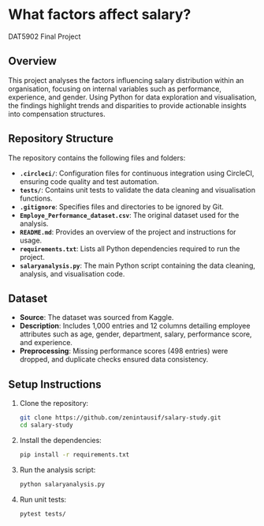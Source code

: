 # What factors affect salary?
DAT5902 Final Project

## **Overview**
This project analyses the factors influencing salary distribution within an organisation, focusing on internal variables such as performance, experience, and gender. Using Python for data exploration and visualisation, the findings highlight trends and disparities to provide actionable insights into compensation structures.

## **Repository Structure**
The repository contains the following files and folders:

- **`.circleci/`**: Configuration files for continuous integration using CircleCI, ensuring code quality and test automation.  
- **`tests/`**: Contains unit tests to validate the data cleaning and visualisation functions.  
- **`.gitignore`**: Specifies files and directories to be ignored by Git.  
- **`Employe_Performance_dataset.csv`**: The original dataset used for the analysis.  
- **`README.md`**: Provides an overview of the project and instructions for usage.  
- **`requirements.txt`**: Lists all Python dependencies required to run the project.  
- **`salaryanalysis.py`**: The main Python script containing the data cleaning, analysis, and visualisation code.

## **Dataset**
- **Source**: The dataset was sourced from Kaggle.  
- **Description**: Includes 1,000 entries and 12 columns detailing employee attributes such as age, gender, department, salary, performance score, and experience.  
- **Preprocessing**: Missing performance scores (498 entries) were dropped, and duplicate checks ensured data consistency.

## **Setup Instructions**
1. Clone the repository:  
   ```bash
   git clone https://github.com/zenintausif/salary-study.git
   cd salary-study
   ```

2. Install the dependencies:  
   ```bash
   pip install -r requirements.txt
   ```

3. Run the analysis script:  
   ```bash
   python salaryanalysis.py
   ```

4. Run unit tests:  
   ```bash
   pytest tests/
   ```
